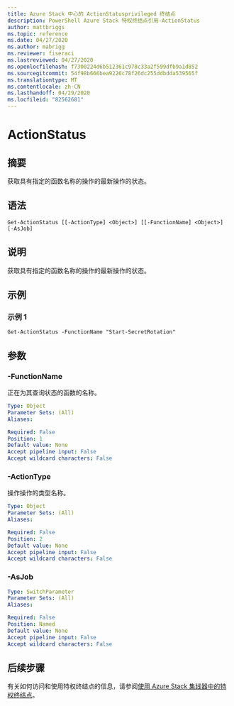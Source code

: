 ```yaml
---
title: Azure Stack 中心的 ActionStatusprivileged 终结点
description: PowerShell Azure Stack 特权终结点引用-ActionStatus
author: mattbriggs
ms.topic: reference
ms.date: 04/27/2020
ms.author: mabrigg
ms.reviewer: fiseraci
ms.lastreviewed: 04/27/2020
ms.openlocfilehash: f7300224d6b512361c978c33a2f599dfb9a1d852
ms.sourcegitcommit: 54f98b666bea9226c78f26dc255ddbdda539565f
ms.translationtype: MT
ms.contentlocale: zh-CN
ms.lasthandoff: 04/29/2020
ms.locfileid: "82562681"
---
```

# <a name="get-actionstatus"></a>ActionStatus

## <a name="synopsis"></a>摘要
获取具有指定的函数名称的操作的最新操作的状态。

## <a name="syntax"></a>语法

```
Get-ActionStatus [[-ActionType] <Object>] [[-FunctionName] <Object>] [-AsJob]
```

## <a name="description"></a>说明
获取具有指定的函数名称的操作的最新操作的状态。

## <a name="examples"></a>示例

### <a name="example-1"></a>示例 1
```
Get-ActionStatus -FunctionName "Start-SecretRotation"
```

## <a name="parameters"></a>参数

### <a name="-functionname"></a>-FunctionName
正在为其查询状态的函数的名称。

```yaml
Type: Object
Parameter Sets: (All)
Aliases:

Required: False
Position: 1
Default value: None
Accept pipeline input: False
Accept wildcard characters: False
```

### <a name="-actiontype"></a>-ActionType
操作操作的类型名称。

```yaml
Type: Object
Parameter Sets: (All)
Aliases:

Required: False
Position: 2
Default value: None
Accept pipeline input: False
Accept wildcard characters: False
```

### <a name="-asjob"></a>-AsJob


```yaml
Type: SwitchParameter
Parameter Sets: (All)
Aliases:

Required: False
Position: Named
Default value: None
Accept pipeline input: False
Accept wildcard characters: False
```

## <a name="next-steps"></a>后续步骤

有关如何访问和使用特权终结点的信息，请参阅[使用 Azure Stack 集线器中的特权终结点](https://docs.microsoft.com/azure-stack/operator/azure-stack-privileged-endpoint)。
